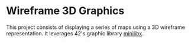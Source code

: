 # Wireframe 3D Graphics
This project consists of displaying a series of maps using a 3D wireframe representation.
It leverages 42's graphic library [minilibx](https://github.com/42Paris/minilibx-linux).
